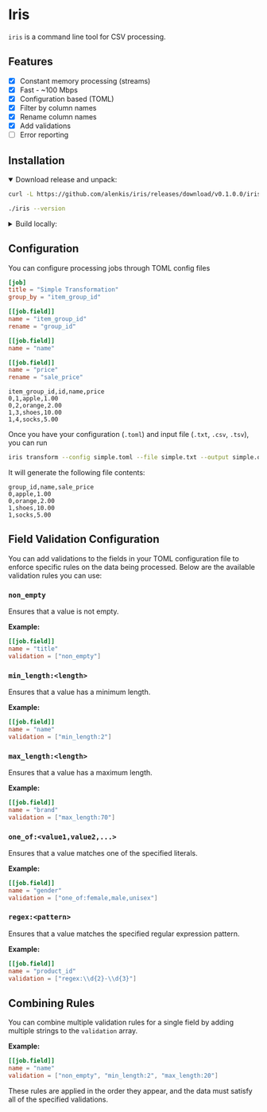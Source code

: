# Iris

`iris` is a command line tool for CSV processing.

## Features

- [x] Constant memory processing (streams)
- [x] Fast - ~100 Mbps
- [x] Configuration based (TOML)
- [x] Filter by column names
- [x] Rename column names
- [x] Add validations
- [ ] Error reporting

## Installation

<details open><summary>Download release and unpack:</summary>

```sh
curl -L https://github.com/alenkis/iris/releases/download/v0.1.0.0/iris-0.1.0.0.tar.gz | tar xz

./iris --version
```

</details>

<details><summary>Build locally:</summary>
If you have `just` installed, you can run

```sh
just build-docker
```

Otherwise, you can run docker commands manually:

```sh
@docker build -t iris:latest .
@docker create --name iris-container iris:latest
@docker cp iris-container:/usr/local/bin/iris .
@docker rm iris-container
```

You can then run `./iris` to see the help menu.

If you have Haskell toolchain and `just` setup, you can run

```sh
just transform
```

to see a simple example (`examples/simple.toml` and `examples/simple.txt`). On completion, it will generate an output file `examples/simple.out.csv`

</details>

## Configuration

You can configure processing jobs through TOML config files

```toml
[job]
title = "Simple Transformation"
group_by = "item_group_id"

[[job.field]]
name = "item_group_id"
rename = "group_id"

[[job.field]]
name = "name"

[[job.field]]
name = "price"
rename = "sale_price"
```

```text
item_group_id,id,name,price
0,1,apple,1.00
0,2,orange,2.00
1,3,shoes,10.00
1,4,socks,5.00
```

Once you have your configuration (`.toml`) and input file (`.txt`, `.csv`, `.tsv`), you can run

```sh
iris transform --config simple.toml --file simple.txt --output simple.out.csv
```

It will generate the following file contents:

```text
group_id,name,sale_price
0,apple,1.00
0,orange,2.00
1,shoes,10.00
1,socks,5.00
```

## Field Validation Configuration

You can add validations to the fields in your TOML configuration file to enforce specific rules on the data being processed. Below are the available validation rules you can use:

### `non_empty`

Ensures that a value is not empty.

**Example:**

```toml
[[job.field]]
name = "title"
validation = ["non_empty"]
```

### `min_length:<length>`

Ensures that a value has a minimum length.

**Example:**

```toml
[[job.field]]
name = "name"
validation = ["min_length:2"]
```

### `max_length:<length>`

Ensures that a value has a maximum length.

**Example:**

```toml
[[job.field]]
name = "brand"
validation = ["max_length:70"]
```

### `one_of:<value1,value2,...>`

Ensures that a value matches one of the specified literals.

**Example:**

```toml
[[job.field]]
name = "gender"
validation = ["one_of:female,male,unisex"]
```

### `regex:<pattern>`

Ensures that a value matches the specified regular expression pattern.

**Example:**

```toml
[[job.field]]
name = "product_id"
validation = ["regex:\\d{2}-\\d{3}"]
```

## Combining Rules

You can combine multiple validation rules for a single field by adding multiple strings to the `validation` array.

**Example:**

```toml
[[job.field]]
name = "name"
validation = ["non_empty", "min_length:2", "max_length:20"]
```

These rules are applied in the order they appear, and the data must satisfy all of the specified validations.
